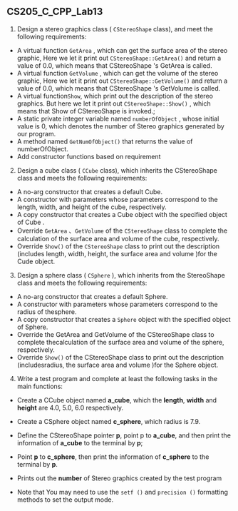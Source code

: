 <!--
 * @Github: https://github.com/Certseeds/CS205_C_CPP
 * @Organization: SUSTech
 * @Author: nanoseeds
 * @Date: 2020-06-09 08:56:52
 * @LastEditors: nanoseeds
 * @LastEditTime: 2020-06-09 09:03:02
 * @License: CC-BY-NC-SA_V4_0 or any later version 
 -->
## CS205_C_CPP_Lab13

1. Design a stereo graphics class ( `CStereoShape` class), and meet the following requirements:
  + A virtual function `GetArea` , which can get the surface area of the stereo graphic, Here we let it print out `CStereoShape::GetArea()` and return a value of 0.0, which means that CStereoShape 's GetArea is called.
  + A virtual function `GetVolume` , which can get the volume of the stereo graphic, Here we let it print out `CStereoShape::GetVolume()` and return a value of 0.0, which means that CStereoShape 's GetVolume is called.
  + A virtual function`Show`, which print out the description of the stereo graphics. But here we let it print out `CStereoShape::Show()` , which means that Show of CStereoShape is invoked.;
  + A static private integer variable named `numberOfObject` , whose initial value is 0, which denotes the number of Stereo graphics generated by our program.
  + A method named `GetNumOfObject()` that returns the value of numberOfObject. 
  + Add constructor functions based on requirement

2. Design a cube class ( `CCube` class), which inherits the CStereoShape class and meets the
following requirements:
  + A no-arg constructor that creates a default Cube.
  + A constructor with parameters whose parameters correspond to the length, width, and height of the cube, respectively.
  + A copy constructor that creates a Cube object with the specified object of Cube .
  + Override `GetArea` 、`GetVolume` of the `CStereoShape` class to complete the calculation of the surface area and volume of the cube, respectively.
  + Override `Show()` of the `CStereoShape` class to print out the description (includes length, width, height, the surface area and volume )for the Cude object.

3. Design a sphere class ( `CSphere` ), which inherits from the StereoShape class and meets the following requirements:
  + A no-arg constructor that creates a default Sphere.
  + A constructor with parameters whose parameters correspond to the radius of thesphere.
  + A copy constructor that creates a `Sphere` object with the specified object of Sphere.
  + Override the GetArea and GetVolume of the CStereoShape class to complete thecalculation of the surface area and volume of the sphere, respectively.
  + Override `Show()` of the CStereoShape class to print out the description (includesradius, the surface area and volume )for the Sphere object.

4. Write a test program and complete at least the following tasks in the main functions:
  + Create a CCube object named **a_cube**, which the **length**, **width** and **height** are 4.0, 5.0, 6.0 respectively.
  + Create a CSphere object named **c_sphere**, which radius is 7.9.
  + Define the CStereoShape pointer **p**, point p to **a_cube**, and then print the information of **a_cube** to the terminal by **p**;
  + Point **p** to **c_sphere**, then print the information of **c_sphere** to the terminal by **p**.
  + Prints out the **number** of Stereo graphics created by the test program

+ Note that You may need to use the `setf ()` and `precision ()` formatting methods to
set the output mode.
